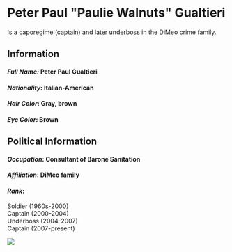 # Peter Paul "Paulie Walnuts" Gualtieri

Is a caporegime (captain) and later underboss in the DiMeo crime family.


## **Information**
#### ***Full Name:*** Peter Paul Gualtieri
#### ***Nationality***: Italian-American
#### ***Hair Color***: Gray, brown
#### ***Eye Color***: Brown


## **Political Information**
#### ***Occupation***: Consultant of Barone Sanitation
#### ***Affiliation***: DiMeo family
#### ***Rank***: 
Soldier (1960s-2000)   
Captain (2000-2004)   
Underboss (2004-2007)   
Captain (2007-present)

![](https://static.wikia.nocookie.net/sopranos/images/c/c5/Paulie1.jpg/revision/latest?cb=20200715005523)
